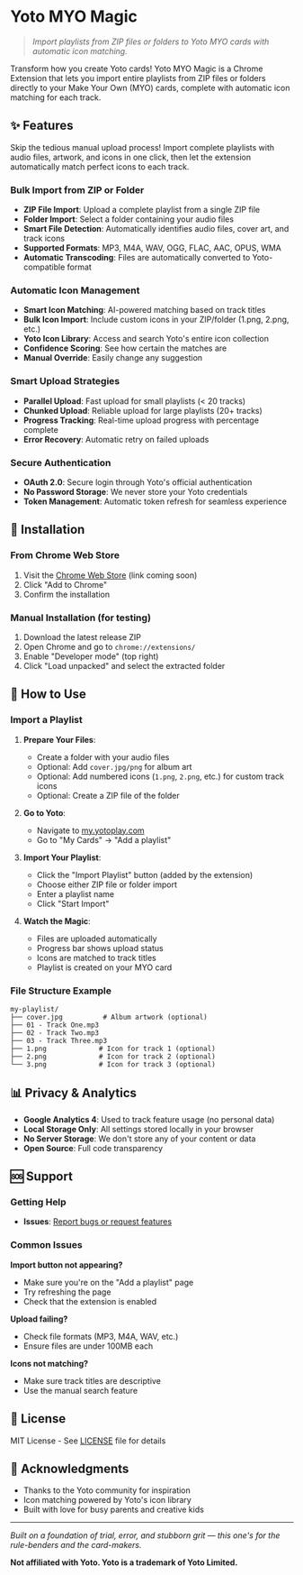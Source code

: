 # Yoto MYO Magic

> _Import playlists from ZIP files or folders to Yoto MYO cards with automatic icon matching._

Transform how you create Yoto cards! Yoto MYO Magic is a Chrome Extension that lets you import entire playlists from ZIP files or folders directly to your Make Your Own (MYO) cards, complete with automatic icon matching for each track.

## ✨ Features

Skip the tedious manual upload process! Import complete playlists with audio files, artwork, and icons in one click, then let the extension automatically match perfect icons to each track.

### Bulk Import from ZIP or Folder
- **ZIP File Import**: Upload a complete playlist from a single ZIP file
- **Folder Import**: Select a folder containing your audio files
- **Smart File Detection**: Automatically identifies audio files, cover art, and track icons
- **Supported Formats**: MP3, M4A, WAV, OGG, FLAC, AAC, OPUS, WMA
- **Automatic Transcoding**: Files are automatically converted to Yoto-compatible format

### Automatic Icon Management
- **Smart Icon Matching**: AI-powered matching based on track titles
- **Bulk Icon Import**: Include custom icons in your ZIP/folder (1.png, 2.png, etc.)
- **Yoto Icon Library**: Access and search Yoto's entire icon collection
- **Confidence Scoring**: See how certain the matches are
- **Manual Override**: Easily change any suggestion

### Smart Upload Strategies
- **Parallel Upload**: Fast upload for small playlists (< 20 tracks)
- **Chunked Upload**: Reliable upload for large playlists (20+ tracks)
- **Progress Tracking**: Real-time upload progress with percentage complete
- **Error Recovery**: Automatic retry on failed uploads

### Secure Authentication
- **OAuth 2.0**: Secure login through Yoto's official authentication
- **No Password Storage**: We never store your Yoto credentials
- **Token Management**: Automatic token refresh for seamless experience

## 🚀 Installation

### From Chrome Web Store
1. Visit the [Chrome Web Store](https://chrome.google.com/webstore) (link coming soon)
2. Click "Add to Chrome"
3. Confirm the installation

### Manual Installation (for testing)
1. Download the latest release ZIP
2. Open Chrome and go to `chrome://extensions/`
3. Enable "Developer mode" (top right)
4. Click "Load unpacked" and select the extracted folder

## 📖 How to Use

### Import a Playlist

1. **Prepare Your Files**:
   - Create a folder with your audio files
   - Optional: Add `cover.jpg/png` for album art
   - Optional: Add numbered icons (`1.png`, `2.png`, etc.) for custom track icons
   - Optional: Create a ZIP file of the folder

2. **Go to Yoto**:
   - Navigate to [my.yotoplay.com](https://my.yotoplay.com)
   - Go to "My Cards" → "Add a playlist"

3. **Import Your Playlist**:
   - Click the "Import Playlist" button (added by the extension)
   - Choose either ZIP file or folder import
   - Enter a playlist name
   - Click "Start Import"

4. **Watch the Magic**:
   - Files are uploaded automatically
   - Progress bar shows upload status
   - Icons are matched to track titles
   - Playlist is created on your MYO card

### File Structure Example

```
my-playlist/
├── cover.jpg          # Album artwork (optional)
├── 01 - Track One.mp3
├── 02 - Track Two.mp3
├── 03 - Track Three.mp3
├── 1.png             # Icon for track 1 (optional)
├── 2.png             # Icon for track 2 (optional)
└── 3.png             # Icon for track 3 (optional)
```

## 📊 Privacy & Analytics

- **Google Analytics 4**: Used to track feature usage (no personal data)
- **Local Storage Only**: All settings stored locally in your browser
- **No Server Storage**: We don't store any of your content or data
- **Open Source**: Full code transparency

## 🆘 Support

### Getting Help
- **Issues**: [Report bugs or request features](https://github.com/yourusername/yoto-myo-magic/issues)

### Common Issues

**Import button not appearing?**
- Make sure you're on the "Add a playlist" page
- Try refreshing the page
- Check that the extension is enabled

**Upload failing?**
- Check file formats (MP3, M4A, WAV, etc.)
- Ensure files are under 100MB each

**Icons not matching?**
- Make sure track titles are descriptive
- Use the manual search feature

## 📝 License

MIT License - See [LICENSE](LICENSE) file for details

## 🙏 Acknowledgments

- Thanks to the Yoto community for inspiration
- Icon matching powered by Yoto's icon library
- Built with love for busy parents and creative kids

---

_Built on a foundation of trial, error, and stubborn grit — this one's for the rule-benders and the card-makers._

**Not affiliated with Yoto. Yoto is a trademark of Yoto Limited.**
